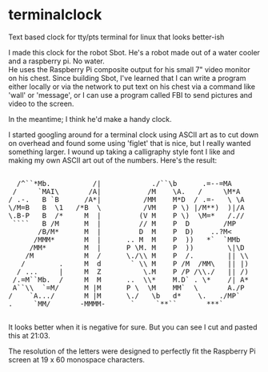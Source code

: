 # terminalclock
Text based clock for tty/pts terminal for linux that looks better-ish

I made this clock for the robot Sbot.  He's a robot made out of a water cooler and a raspberry pi.  No water.  
He uses the Raspberry Pi composite output for his small 7" video monitor on his chest.  Since building Sbot, 
I've learned that I can write a program either locally or via the network to put text on his chest via a command 
like 'wall' or 'message', or I can use a program called FBI to send pictures and video to the screen.

In the meantime; I think he'd make a handy clock.

I started googling around for a terminal clock using ASCII art as to cut down on overhead and found some using 
'figlet' that is nice, but I really wanted something larger.  I wound up taking a calligraphy style font I like 
and making my own ASCII art out of the numbers.  Here's the result:
<pre>

  /^``*Mb.          /|            ./``\b      .=--=MA    
 /     `MAI\       /A|           /M    \A.   /     \M*A  
/ .-.   B `B      /A*|          /MM    M*D  / .=-   \ \A 
\/M=B   B  \1   /*B  \          /VM    P \) |/M**)  )|/A 
\.B-P   B  /*     M  |         (V M    P \)  \M=*   /.// 
 ````   B /M      M  |         // M    P  D        /MP   
       /B/M*      M  |         D  M    P  D)    ..?M<    
      /MMM*       M  |      .. M  M    P  ))   *`  `MMb  
     /MM*         M  |      P \M. M    P  ))        \|\D 
    /M            M  /      \./\\ M    P  /.        || \\
   /        .     M  d       ` \\ M    P /M  /MM\   || |)
  / ...     |     M  Z          \.M    P /P /\\./   || /)
 /.=M``Mb.  /     M  M      ..  \\*    M.D` . \*    /| A*
 A``\\  `=M/      M |M      P \  \M    MM`  \       A./P 
/    `A.../       M |M      \./   \b   d*    \.   ./MP`  
.     `MM/       -MMMM-      `     `**``       ***`     

</pre>
It looks better when it is negative for sure.  But you can see I cut and pasted this at 21:03.

The resolution of the letters were designed to perfectly fit the Raspberry Pi screen at 19 x 60 monospace characters.
